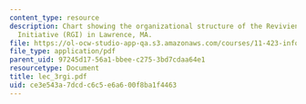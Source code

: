 ```yaml
---
content_type: resource
description: Chart showing the organizational structure of the Reviviendo Gateway
  Initiative (RGI) in Lawrence, MA.
file: https://ol-ocw-studio-app-qa.s3.amazonaws.com/courses/11-423-information-and-communication-technologies-in-community-development-spring-2004/ce3e543a7dcdc6c5e6a600f8ba1f4463_lec_3rgi.pdf
file_type: application/pdf
parent_uid: 97245d17-56a1-bbee-c275-3bd7cdaa64e1
resourcetype: Document
title: lec_3rgi.pdf
uid: ce3e543a-7dcd-c6c5-e6a6-00f8ba1f4463
---
```

